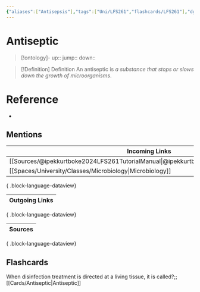 ```yaml
---
{"aliases":["Antisepsis"],"tags":["Uni/LFS261","flashcards/LFS261"],"dg-publish":true,"permalink":"/cards/antiseptic/","dgPassFrontmatter":true}
---
```


# Antiseptic

> [!ontology]-
> up:: 
> jump:: 
> down:: 

> [!Definition] Definition
> An antiseptic is _a substance that stops or slows down the growth of microorganisms_.

# Reference
- 

## Mentions
| Incoming Links                                                                              |
| ------------------------------------------------------------------------------------------- |
| [[Sources/@ipekkurtboke2024LFS261TutorialManual\|@ipekkurtboke2024LFS261TutorialManual]] |
| [[Spaces/University/Classes/Microbiology\|Microbiology]]                                 |

{ .block-language-dataview}

| Outgoing Links |
| -------------- |

{ .block-language-dataview}

| Sources |
| ------- |

{ .block-language-dataview}

## Flashcards 

When disinfection treatment is directed at a living tissue, it is called?;;[[Cards/Antiseptic\|Antiseptic]]